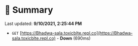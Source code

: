 # 📖 Summary
Last updated: **9/10/2021, 2:25:44 PM**

- `GET` [https://Bhadwa-sala.toxicblte.repl.co](https://Bhadwa-sala.toxicblte.repl.co) - **Down** (690ms)
